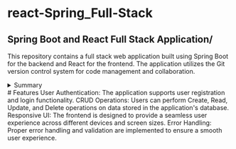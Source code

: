 # react-Spring_Full-Stack
## Spring Boot and React Full Stack Application/
This repository contains a full stack web application built using Spring Boot for the backend and React for the frontend. The application utilizes the Git version control system for code management and collaboration.
<details>

<summary>Summary</summary>
#Technologies Used
Spring Boot: A Java-based framework used for building robust and scalable web applications.
React: A JavaScript library for building user interfaces.
Git: A distributed version control system for tracking changes in code.
RESTful API: The backend exposes a set of RESTful APIs to communicate with the frontend.
Maven: A build automation tool used for managing dependencies and building the project.
</details>
# Features
User Authentication: The application supports user registration and login functionality.
CRUD Operations: Users can perform Create, Read, Update, and Delete operations on data stored in the application's database.
Responsive UI: The frontend is designed to provide a seamless user experience across different devices and screen sizes.
Error Handling: Proper error handling and validation are implemented to ensure a smooth user experience.
